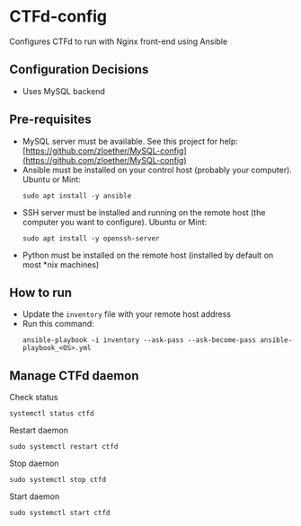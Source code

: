 # CTFd-config
Configures CTFd to run with Nginx front-end using Ansible


## Configuration Decisions
 - Uses MySQL backend


## Pre-requisites
 - MySQL server must be available. See this project for help: [https://github.com/zloether/MySQL-config](https://github.com/zloether/MySQL-config)
 - Ansible must be installed on your control host (probably your computer).
    Ubuntu or Mint:
    ```
    sudo apt install -y ansible
    ```
 - SSH server must be installed and running on the remote host (the computer you want to configure).
    Ubuntu or Mint:
    ```
    sudo apt install -y openssh-server
    ```
 - Python must be installed on the remote host (installed by default on most *nix machines)
    

## How to run
 - Update the `inventory` file with your remote host address
 - Run this command:
    ```
    ansible-playbook -i inventory --ask-pass --ask-become-pass ansible-playbook_<OS>.yml
    ```

## Manage CTFd daemon
Check status
```
systemctl status ctfd
```

Restart daemon
```
sudo systemctl restart ctfd
```

Stop daemon
```
sudo systemctl stop ctfd
```

Start daemon
```
sudo systemctl start ctfd
```